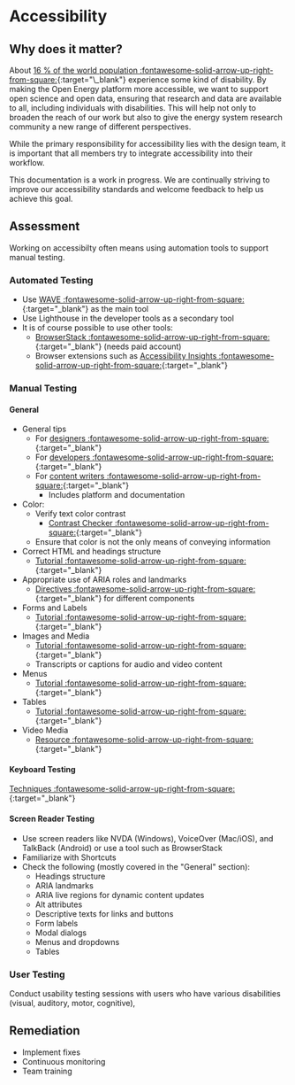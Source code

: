 <!--
SPDX-FileCopyrightText: 2025 Bryan Lancien <https://github.com/bmlancien> © Reiner Lemoine Institut

SPDX-License-Identifier: CC0-1.0
-->

# Accessibility

## Why does it matter?

About
[16 % of the world population :fontawesome-solid-arrow-up-right-from-square:](https://www.who.int/news-room/fact-sheets/detail/disability-and-health#:~:text=Key%20facts,1%20in%206%20of%20us.){:target="\_blank"}
experience some kind of disability. By making the Open Energy platform more
accessible, we want to support open science and open data, ensuring that
research and data are available to all, including individuals with disabilities.
This will help not only to broaden the reach of our work but also to give the
energy system research community a new range of different perspectives.

While the primary responsibility for accessibility lies with the design team, it
is important that all members try to integrate accessibility into their
workflow.

This documentation is a work in progress. We are continually striving to improve
our accessibility standards and welcome feedback to help us achieve this goal.

## Assessment

Working on accessibilty often means using automation tools to support manual
testing.

### Automated Testing

- Use
  [WAVE :fontawesome-solid-arrow-up-right-from-square:](https://wave.webaim.org/){:target="\_blank"}
  as the main tool
- Use Lighthouse in the developer tools as a secondary tool
- It is of course possible to use other tools:
  - [BrowserStack :fontawesome-solid-arrow-up-right-from-square:](https://www.browserstack.com/accessibility-testing){:target="\_blank"}
    (needs paid account)
  - Browser extensions such as
    [Accessibility Insights :fontawesome-solid-arrow-up-right-from-square:](https://accessibilityinsights.io/docs/web/getstarted/assessment/){:target="\_blank"}

### Manual Testing

#### General

- General tips
  - For
    [designers :fontawesome-solid-arrow-up-right-from-square:](https://www.w3.org/WAI/tips/designing/){:target="\_blank"}
  - For
    [developers :fontawesome-solid-arrow-up-right-from-square:](https://www.w3.org/WAI/tips/developing/){:target="\_blank"}
  - For
    [content writers :fontawesome-solid-arrow-up-right-from-square:](https://www.w3.org/WAI/tips/writing/){:target="\_blank"}
    - Includes platform and documentation
- Color:
  - Verify text color contrast
    - [Contrast Checker :fontawesome-solid-arrow-up-right-from-square:](https://webaim.org/resources/contrastchecker/){:target="\_blank"}
  - Ensure that color is not the only means of conveying information
- Correct HTML and headings structure
  - [Tutorial :fontawesome-solid-arrow-up-right-from-square:](https://www.w3.org/WAI/tutorials/page-structure/){:target="\_blank"}
- Appropriate use of ARIA roles and landmarks
  - [Directives :fontawesome-solid-arrow-up-right-from-square:](https://www.w3.org/WAI/ARIA/apg/patterns/){:target="\_blank"}
    for different components
- Forms and Labels
  - [Tutorial :fontawesome-solid-arrow-up-right-from-square:](https://www.w3.org/WAI/tutorials/forms/){:target="\_blank"}
- Images and Media
  - [Tutorial :fontawesome-solid-arrow-up-right-from-square:](https://www.w3.org/WAI/tutorials/images/){:target="\_blank"}
  - Transcripts or captions for audio and video content
- Menus
  - [Tutorial :fontawesome-solid-arrow-up-right-from-square:](https://www.w3.org/WAI/tutorials/menus/){:target="\_blank"}
- Tables
  - [Tutorial :fontawesome-solid-arrow-up-right-from-square:](https://www.w3.org/WAI/tutorials/tables/){:target="\_blank"}
- Video Media
  - [Resource :fontawesome-solid-arrow-up-right-from-square:](https://www.w3.org/WAI/media/av/){:target="\_blank"}

#### Keyboard Testing

[Techniques :fontawesome-solid-arrow-up-right-from-square:](https://webaim.org/techniques/keyboard/){:target="\_blank"}

#### Screen Reader Testing

- Use screen readers like NVDA (Windows), VoiceOver (Mac/iOS), and TalkBack
  (Android) or use a tool such as BrowserStack
- Familiarize with Shortcuts
- Check the following (mostly covered in the "General" section):
  - Headings structure
  - ARIA landmarks
  - ARIA live regions for dynamic content updates
  - Alt attributes
  - Descriptive texts for links and buttons
  - Form labels
  - Modal dialogs
  - Menus and dropdowns
  - Tables

### User Testing

Conduct usability testing sessions with users who have various disabilities
(visual, auditory, motor, cognitive)‚

## Remediation

- Implement fixes
- Continuous monitoring
- Team training

